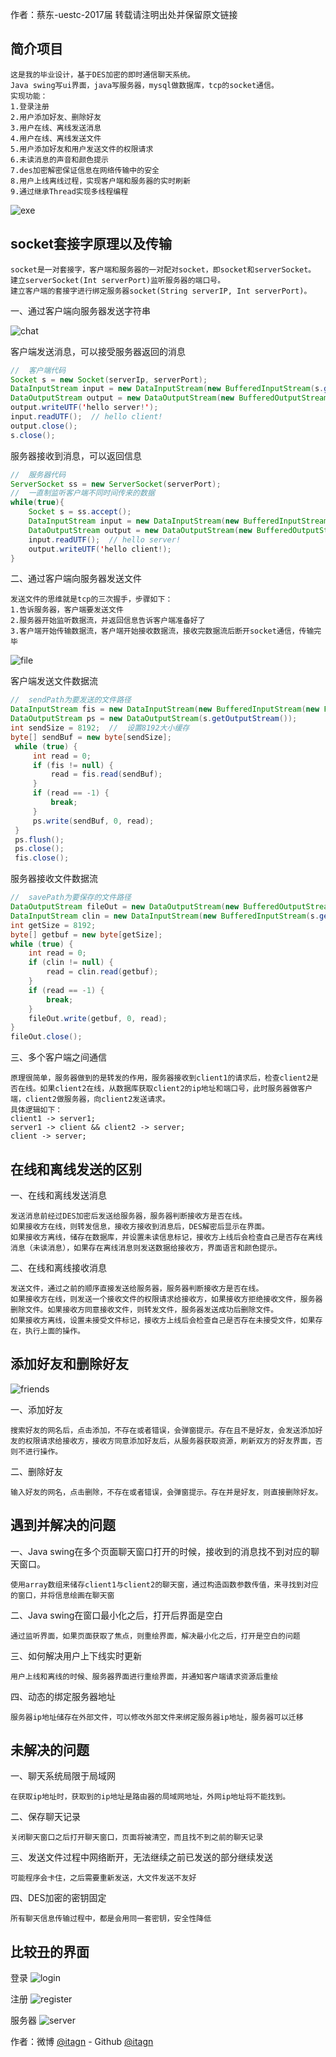 ﻿作者：蔡东-uestc-2017届
转载请注明出处并保留原文链接

## 简介项目

    这是我的毕业设计，基于DES加密的即时通信聊天系统。
    Java swing写ui界面，java写服务器，mysql做数据库，tcp的socket通信。
    实现功能：
    1.登录注册
    2.用户添加好友、删除好友
    3.用户在线、离线发送消息
    4.用户在线、离线发送文件
    5.用户添加好友和用户发送文件的权限请求
    6.未读消息的声音和颜色提示
    7.des加密解密保证信息在网络传输中的安全
    8.用户上线离线过程，实现客户端和服务器的实时刷新
    9.通过继承Thread实现多线程编程

![exe](https://github.com/itagn/blog/raw/master/InstantMessageSystem/img/exe.png)

## socket套接字原理以及传输

    socket是一对套接字，客户端和服务器的一对配对socket，即socket和serverSocket。
    建立serverSocket(Int serverPort)监听服务器的端口号。
    建立客户端的套接字进行绑定服务器socket(String serverIP, Int serverPort)。
    
一、通过客户端向服务器发送字符串

![chat](https://github.com/itagn/blog/raw/master/InstantMessageSystem/img/chat.png)

客户端发送消息，可以接受服务器返回的消息
```java
//  客户端代码
Socket s = new Socket(serverIp, serverPort);
DataInputStream input = new DataInputStream(new BufferedInputStream(s.getInputStream()));
DataOutputStream output = new DataOutputStream(new BufferedOutputStream(s.getOutputStream()));
output.writeUTF('hello server!');
input.readUTF();  // hello client!
output.close();
s.close();
```
服务器接收到消息，可以返回信息
```java
//  服务器代码
ServerSocket ss = new ServerSocket(serverPort);
//  一直制监听客户端不同时间传来的数据
while(true){
    Socket s = ss.accept();
    DataInputStream input = new DataInputStream(new BufferedInputStream(s.getInputStream()));
    DataOutputStream output = new DataOutputStream(new BufferedOutputStream(s.getOutputStream()));
    input.readUTF();  // hello server!
    output.writeUTF('hello client!);
}
```

二、通过客户端向服务器发送文件
    
    发送文件的思维就是tcp的三次握手，步骤如下：
    1.告诉服务器，客户端要发送文件
    2.服务器开始监听数据流，并返回信息告诉客户端准备好了
    3.客户端开始传输数据流，客户端开始接收数据流，接收完数据流后断开socket通信，传输完毕

![file](https://github.com/itagn/blog/raw/master/InstantMessageSystem/img/file.png)

客户端发送文件数据流
```java
//  sendPath为要发送的文件路径
DataInputStream fis = new DataInputStream(new BufferedInputStream(new FileInputStream(sendPath)));
DataOutputStream ps = new DataOutputStream(s.getOutputStream());
int sendSize = 8192;  //  设置8192大小缓存
byte[] sendBuf = new byte[sendSize];
 while (true) {
     int read = 0;
     if (fis != null) {
         read = fis.read(sendBuf);
     }
     if (read == -1) {
         break;
     }
     ps.write(sendBuf, 0, read);
 }
 ps.flush();
 ps.close();
 fis.close();
```
服务器接收文件数据流
```java
//  savePath为要保存的文件路径
DataOutputStream fileOut = new DataOutputStream(new BufferedOutputStream(new BufferedOutputStream(new FileOutputStream(savePath))));
DataInputStream clin = new DataInputStream(new BufferedInputStream(s.getInputStream()));
int getSize = 8192;
byte[] getbuf = new byte[getSize];
while (true) {
    int read = 0;
    if (clin != null) {
        read = clin.read(getbuf);
    }
    if (read == -1) {
        break;
    }
    fileOut.write(getbuf, 0, read);
}
fileOut.close();
```
三、多个客户端之间通信
    
    原理很简单，服务器做到的是转发的作用，服务器接收到client1的请求后，检查client2是否在线。如果client2在线，从数据库获取client2的ip地址和端口号，此时服务器做客户端，client2做服务器，向client2发送请求。
    具体逻辑如下：
    client1 -> server1;
    server1 -> client && client2 -> server;
    client -> server; 

## 在线和离线发送的区别
一、在线和离线发送消息

    发送消息前经过DES加密后发送给服务器，服务器判断接收方是否在线。
    如果接收方在线，则转发信息，接收方接收到消息后，DES解密后显示在界面。
    如果接收方离线，储存在数据库，并设置未读信息标记，接收方上线后会检查自己是否存在离线消息（未读消息），如果存在离线消息则发送数据给接收方，界面语言和颜色提示。
    
二、在线和离线接收消息

    发送文件，通过之前的顺序直接发送给服务器，服务器判断接收方是否在线。
    如果接收方在线，则发送一个接收文件的权限请求给接收方，如果接收方拒绝接收文件，服务器删除文件。如果接收方同意接收文件，则转发文件，服务器发送成功后删除文件。
    如果接收方离线，设置未接受文件标记，接收方上线后会检查自己是否存在未接受文件，如果存在，执行上面的操作。

## 添加好友和删除好友
![friends](https://github.com/itagn/blog/raw/master/InstantMessageSystem/img/friends.png)

一、添加好友

    搜索好友的网名后，点击添加，不存在或者错误，会弹窗提示。存在且不是好友，会发送添加好友的权限请求给接收方，接收方同意添加好友后，从服务器获取资源，刷新双方的好友界面，否则不进行操作。
    
二、删除好友
    
    输入好友的网名，点击删除，不存在或者错误，会弹窗提示。存在并是好友，则直接删除好友。

## 遇到并解决的问题
一、Java swing在多个页面聊天窗口打开的时候，接收到的消息找不到对应的聊天窗口。
    
    使用array数组来储存client1与client2的聊天窗，通过构造函数参数传值，来寻找到对应的窗口，并将信息绘画在聊天窗
    
二、Java swing在窗口最小化之后，打开后界面是空白

    通过监听界面，如果页面获取了焦点，则重绘界面，解决最小化之后，打开是空白的问题

三、如何解决用户上下线实时更新

    用户上线和离线的时候、服务器界面进行重绘界面，并通知客户端请求资源后重绘
    
四、动态的绑定服务器地址

    服务器ip地址储存在外部文件，可以修改外部文件来绑定服务器ip地址，服务器可以迁移
    
    
## 未解决的问题
一、聊天系统局限于局域网

    在获取ip地址时，获取到的ip地址是路由器的局域网地址，外网ip地址将不能找到。
    
二、保存聊天记录

    关闭聊天窗口之后打开聊天窗口，页面将被清空，而且找不到之前的聊天记录
    
三、发送文件过程中网络断开，无法继续之前已发送的部分继续发送

    可能程序会卡住，之后需要重新发送，大文件发送不友好

四、DES加密的密钥固定

    所有聊天信息传输过程中，都是会用同一套密钥，安全性降低
    
## 比较丑的界面

登录
![login](https://github.com/itagn/blog/raw/master/InstantMessageSystem/img/login.png)

注册
![register](https://github.com/itagn/blog/raw/master/InstantMessageSystem/img/register.png)

服务器
![server](https://github.com/itagn/blog/raw/master/InstantMessageSystem/img/server.png)

作者：微博 [@itagn][1] - Github [@itagn][2]

[1]: https://weibo.com/p/1005053782707172
[2]: https://github.com/itagn